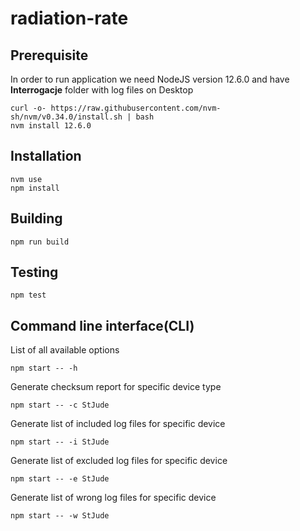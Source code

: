 # radiation-rate

## Prerequisite
In order to run application we need NodeJS version 12.6.0 and have **Interrogacje** folder with log files on Desktop

```
curl -o- https://raw.githubusercontent.com/nvm-sh/nvm/v0.34.0/install.sh | bash
nvm install 12.6.0
```
## Installation

```
nvm use
npm install
```

## Building 

```
npm run build
```

## Testing

```
npm test
```

## Command line interface(CLI)

List of all available options
``` 
npm start -- -h
```

Generate checksum report for specific device type

```
npm start -- -c StJude
```

Generate list of included log files for specific device

```
npm start -- -i StJude
```

Generate list of excluded log files for specific device

```
npm start -- -e StJude
```

Generate list of wrong log files for specific device

```
npm start -- -w StJude
```